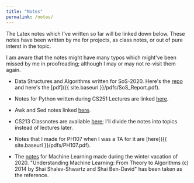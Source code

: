 ```yaml
---
title: "Notes"
permalink: /notes/
---
```


The Latex notes which I've written so far will be linked down below. These notes have been written by me for projects, as class notes, or out of pure interst in the topic.

I am aware that the notes might have many typos which might've been missed by me in proofreading; although I may or may not re-visit them again.

- Data Structures and Algorithms written for SoS-2020. Here's the [repo](https://github.com/AkashCherukuri/Data-Structures-and-Algorithms) and here's the [pdf]({{ site.baseurl }}/pdfs/SoS_Report.pdf). 

- Notes for Python written during CS251 Lectures are linked [here](https://AkashCherukuri.github.io/notes/cs251py).

- Awk and Sed notes linked [here](https://AkashCherukuri.github.io/notes/cs251a_bash).

- CS213 Classnotes are available [here](https://AkashCherukuri.github.io/notes/cs213cn); I'll divide the notes into topics instead of lectures later.
- Notes that I made for PH107 when I was a TA for it are [here]({{ site.baseurl }}/pdfs/PH107.pdf).

- The [notes]({{site.baseurl}}/pdfs/ML.pdf) for Machine Learning made during the winter vacation of 2020. "Understanding Machine Learning: From Theory to Algorithms (c) 2014 by Shai Shalev-Shwartz and Shai Ben-David" has been taken as the reference.